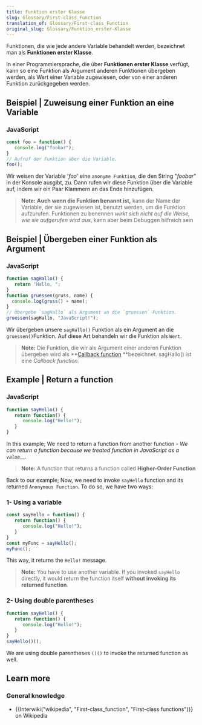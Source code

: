 ```yaml
---
title: Funktion erster Klasse
slug: Glossary/First-class_Function
translation_of: Glossary/First-class_Function
original_slug: Glossary/Funktion_erster-Klasse
---
```

Funktionen, die wie jede andere Variable behandelt werden, bezeichnet man als **Funktionen erster Klasse**.

In einer Programmiersprache, die über **Funktionen erster Klasse** verfügt, kann so eine Funktion als Argument anderen Funktionen übergeben werden, als Wert einer Variable zugewiesen, oder von einer anderen Funktion zurückgegeben werden.

## Beispiel | Zuweisung einer Funktion an eine Variable

### JavaScript

```js
const foo = function() {
   console.log("foobar");
}
// Aufruf der Funktion über die Variable.
foo();
```

Wir weisen der Variable '_foo_' eine `anonyme Funktion`, die den String "_foobar_" in der Konsole ausgibt, zu. Dann rufen wir diese Funktion über die Variable auf, indem wir ein Paar Klammern an das Ende hinzufügen.

> **Note:** **Auch wenn die Funktion benannt ist,** kann der Name der Variable, der sie zugewiesen ist, benutzt werden, um die Funktion aufzurufen. Funktionen zu benennen _wirkt sich nicht auf die Weise, wie sie aufgerufen wird aus_, kann aber beim Debuggen hilfreich sein

## Beispiel | Übergeben einer Funktion als Argument

### JavaScript

```js
function sagHallo() {
   return "Hallo, ";
}
function gruessen(gruss, name) {
  console.log(gruss() + name);
}
// Übergebe `sagHallo` als Argument an die `gruessen` Funktion.
gruessen(sagHallo, "JavaScript!");
```

Wir übergeben unsere `sagHallo()` Funktion als ein Argument an die `gruessen()`Funktion. Auf diese Art behandeln wir die Funktion als `Wert`.

> **Note:** Die Funktion, die wir als Argument einer anderen Funktion übergeben wird als **[Callback function](/de/docs/Glossary/Callback_function) **bezeichnet. sagHallo() ist eine _Callback function._

## Example | Return a function

### JavaScript

```js
function sayHello() {
   return function() {
      console.log("Hello!");
   }
}
```

In this example; We need to return a function from another function - _We can return a function because we treated function in JavaScript as_ _a_ _`value`\_\_._

> **Note:** A function that returns a function called **Higher-Order Function**

Back to our example; Now, we need to invoke `sayHello` function and its returned `Anonymous Function`. To do so, we have two ways:

### 1- Using a variable

```js
const sayHello = function() {
   return function() {
      console.log("Hello!");
   }
}
const myFunc = sayHello();
myFunc();
```

This way, it returns the `Hello!` message.

> **Note:** You have to use another variable. If you invoked `sayHello` directly, it would return the function itself **without invoking its returned function**.

### 2- Using double parentheses

```js
function sayHello() {
   return function() {
      console.log("Hello!");
   }
}
sayHello()();
```

We are using double parentheses `()()` to invoke the returned function as well.

## Learn more

### General knowledge

- {{Interwiki("wikipedia", "First-class_function", "First-class functions")}} on Wikipedia
